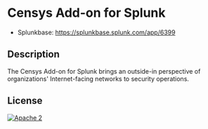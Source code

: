 # Censys Add-on for Splunk

- Splunkbase: <https://splunkbase.splunk.com/app/6399>

## Description

The Censys Add-on for Splunk brings an outside-in perspective of organizations' Internet-facing networks to security operations.

## License

[![Apache 2](https://img.shields.io/badge/license-Apache%202.0-orange.svg?style=flat-square)](http://www.apache.org/licenses/LICENSE-2.0)

<!--
## Binary File Declaration

```plain
./Splunk_TA_censys/bin/splunk_ta_censys/aob_py3/pvectorc.cpython-37m-x86_64-linux-gnu.so: this file does not require any source code
./Splunk_TA_censys/bin/splunk_ta_censys/aob_py3/markupsafe/_speedups.cpython-37m-x86_64-linux-gnu.so: this file does not require any source code
./Splunk_TA_censys/bin/splunk_ta_censys/aob_py3/setuptools/cli.exe: this file does not require any source code
./Splunk_TA_censys/bin/splunk_ta_censys/aob_py3/setuptools/cli-arm64.exe: this file does not require any source code
./Splunk_TA_censys/bin/splunk_ta_censys/aob_py3/setuptools/gui-32.exe: this file does not require any source code
./Splunk_TA_censys/bin/splunk_ta_censys/aob_py3/setuptools/gui-64.exe: this file does not require any source code
./Splunk_TA_censys/bin/splunk_ta_censys/aob_py3/setuptools/cli-64.exe: this file does not require any source code
./Splunk_TA_censys/bin/splunk_ta_censys/aob_py3/setuptools/cli-32.exe: this file does not require any source code
./Splunk_TA_censys/bin/splunk_ta_censys/aob_py3/setuptools/gui.exe: this file does not require any source code
./Splunk_TA_censys/bin/splunk_ta_censys/aob_py3/setuptools/gui-arm64.exe: this file does not require any source code
```
-->
